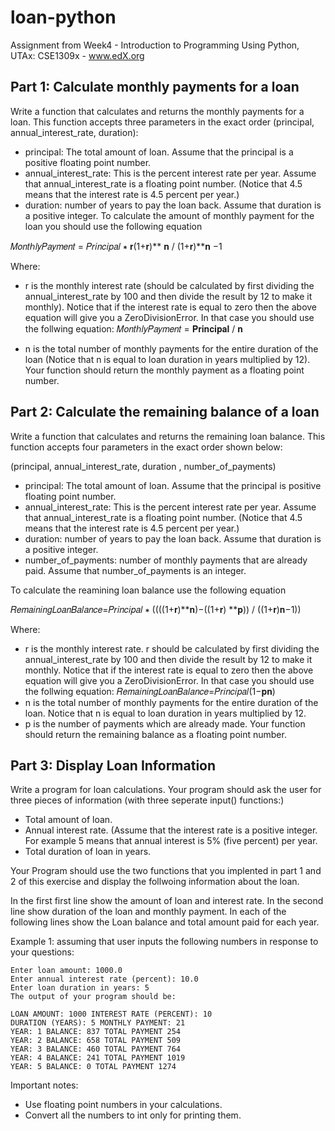 # loan-python

Assignment from Week4 - Introduction to Programming Using Python, UTAx: CSE1309x - www.edX.org
## Part 1: Calculate monthly payments for a loan

Write a function that calculates and returns the monthly payments for a loan. This function accepts three parameters in the exact order (principal, annual_interest_rate, duration):

- principal: The total amount of loan. Assume that the principal is a positive floating point number.
- annual_interest_rate: This is the percent interest rate per year. Assume that annual_interest_rate is a floating point number. (Notice that 4.5 means that the interest rate is 4.5 percent per year.)
- duration: number of years to pay the loan back. Assume that duration is a positive integer.
To calculate the amount of monthly payment for the loan you should use the following equation

𝑀𝑜𝑛𝑡ℎ𝑙𝑦𝑃𝑎𝑦𝑚𝑒𝑛𝑡 = 𝑃𝑟𝑖𝑛𝑐𝑖𝑝𝑎𝑙 ∗ 𝐫(1+𝐫)** 𝐧 / (1+𝐫)**𝐧 −1 


Where:
- r is the monthly interest rate (should be calculated by first dividing the annual_interest_rate by 100 and then divide the result by 12 to make it monthly). Notice that if the interest rate is equal to zero then the above equation will give you a ZeroDivisionError. In that case you should use the follwing equation: 𝑀𝑜𝑛𝑡ℎ𝑙𝑦𝑃𝑎𝑦𝑚𝑒𝑛𝑡 = 𝐏𝐫𝐢𝐧𝐜𝐢𝐩𝐚𝐥 / 𝐧

- n is the total number of monthly payments for the entire duration of the loan (Notice that n is equal to loan duration in years multiplied by 12).
Your function should return the monthly payment as a floating point number.


## Part 2: Calculate the remaining balance of a loan

Write a function that calculates and returns the remaining loan balance. This function accepts four parameters in the exact order shown below:

(principal, annual_interest_rate, duration , number_of_payments)

- principal: The total amount of loan. Assume that the principal is positive floating point number.
- annual_interest_rate: This is the percent interest rate per year. Assume that annual_interest_rate is a floating point number. (Notice that 4.5 means that the interest rate is 4.5 percent per year.)
- duration: number of years to pay the loan back. Assume that duration is a positive integer.
- number_of_payments: number of monthly payments that are already paid. Assume that number_of_payments is an integer.
  
To calculate the reamining loan balance use the following equation

𝑅𝑒𝑚𝑎𝑖𝑛𝑖𝑛𝑔𝐿𝑜𝑎𝑛𝐵𝑎𝑙𝑎𝑛𝑐𝑒=𝑃𝑟𝑖𝑛𝑐𝑖𝑝𝑎𝑙 ∗ ((((1+𝐫)**𝐧)−((1+𝐫) **𝐩)) / ((1+𝐫)𝐧−1))

Where:

- r is the monthly interest rate. r should be calculated by first dividing the annual_interest_rate by 100 and then divide the result by 12 to make it monthly. Notice that if the interest rate is equal to zero then the above equation will give you a ZeroDivisionError. In that case you should use the follwing equation:  𝑅𝑒𝑚𝑎𝑖𝑛𝑖𝑛𝑔𝐿𝑜𝑎𝑛𝐵𝑎𝑙𝑎𝑛𝑐𝑒=𝑃𝑟𝑖𝑛𝑐𝑖𝑝𝑎𝑙(1−𝐩𝐧) 
- n is the total number of monthly payments for the entire duration of the loan. Notice that n is equal to loan duration in years multiplied by 12.
- p is the number of payments which are already made.
Your function should return the remaining balance as a floating point number.


## Part 3: Display Loan Information

Write a program for loan calculations. Your program should ask the user for three pieces of information (with three seperate input() functions:)

- Total amount of loan.
- Annual interest rate. (Assume that the interest rate is a positive integer. For example 5 means that annual interest is 5% (five percent) per year.
- Total duration of loan in years.

Your Program should use the two functions that you implented in part 1 and 2 of this exercise and display the follwoing information about the loan.

In the first first line show the amount of loan and interest rate.
In the second line show duration of the loan and monthly payment.
In each of the following lines show the Loan balance and total amount paid for each year.

Example 1: assuming that user inputs the following numbers in response to your questions:

```
Enter loan amount: 1000.0
Enter annual interest rate (percent): 10.0
Enter loan duration in years: 5
The output of your program should be:
```

```
LOAN AMOUNT: 1000 INTEREST RATE (PERCENT): 10
DURATION (YEARS): 5 MONTHLY PAYMENT: 21
YEAR: 1 BALANCE: 837 TOTAL PAYMENT 254
YEAR: 2 BALANCE: 658 TOTAL PAYMENT 509
YEAR: 3 BALANCE: 460 TOTAL PAYMENT 764
YEAR: 4 BALANCE: 241 TOTAL PAYMENT 1019
YEAR: 5 BALANCE: 0 TOTAL PAYMENT 1274
```

Important notes:
 * Use floating point numbers in your calculations.
 * Convert all the numbers to int only for printing them.
  